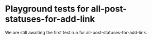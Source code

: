 # Playground tests for all-post-statuses-for-add-link
We are still awaiting the first test run for all-post-statuses-for-add-link.

